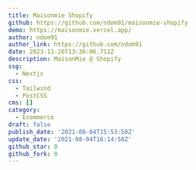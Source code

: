 ```yaml
---
title: Maisonmie Shopify
github: https://github.com/ndom91/maisonmie-shopify
demo: https://maisonmie.vercel.app/
author: ndom91
author_link: https://github.com/ndom91
date: 2023-11-26T13:38:06.711Z
description: MaisonMie @ Shopify
ssg:
  - Nextjs
css:
  - Tailwind
  - PostCSS
cms: []
category:
  - Ecommerce
draft: false
publish_date: '2021-08-04T15:53:58Z'
update_date: '2021-08-04T16:14:58Z'
github_star: 0
github_fork: 0
---
```


